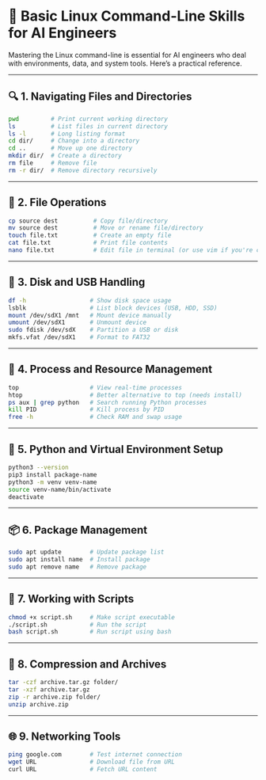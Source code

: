 # 📘 Basic Linux Command-Line Skills for AI Engineers

Mastering the Linux command-line is essential for AI engineers who deal with environments, data, and system tools. Here’s a practical reference.

---

## 🔍 1. Navigating Files and Directories

```bash
pwd         # Print current working directory
ls          # List files in current directory
ls -l       # Long listing format
cd dir/     # Change into a directory
cd ..       # Move up one directory
mkdir dir/  # Create a directory
rm file     # Remove file
rm -r dir/  # Remove directory recursively
```

---

## 📂 2. File Operations

```bash
cp source dest          # Copy file/directory
mv source dest          # Move or rename file/directory
touch file.txt          # Create an empty file
cat file.txt            # Print file contents
nano file.txt           # Edit file in terminal (or use vim if you're comfortable)
```

---

## 🔧 3. Disk and USB Handling

```bash
df -h                  # Show disk space usage
lsblk                  # List block devices (USB, HDD, SSD)
mount /dev/sdX1 /mnt   # Mount device manually
umount /dev/sdX1       # Unmount device
sudo fdisk /dev/sdX    # Partition a USB or disk
mkfs.vfat /dev/sdX1    # Format to FAT32
```

---

## 🧠 4. Process and Resource Management

```bash
top                    # View real-time processes
htop                   # Better alternative to top (needs install)
ps aux | grep python   # Search running Python processes
kill PID               # Kill process by PID
free -h                # Check RAM and swap usage
```

---

## 🚀 5. Python and Virtual Environment Setup

```bash
python3 --version
pip3 install package-name
python3 -m venv venv-name
source venv-name/bin/activate
deactivate
```

---

## 📦 6. Package Management

```bash
sudo apt update        # Update package list
sudo apt install name  # Install package
sudo apt remove name   # Remove package
```

---

## 🧪 7. Working with Scripts

```bash
chmod +x script.sh     # Make script executable
./script.sh            # Run the script
bash script.sh         # Run script using bash
```

---

## 📁 8. Compression and Archives

```bash
tar -czf archive.tar.gz folder/
tar -xzf archive.tar.gz
zip -r archive.zip folder/
unzip archive.zip
```

---

## 🌐 9. Networking Tools

```bash
ping google.com        # Test internet connection
wget URL               # Download file from URL
curl URL               # Fetch URL content
```
